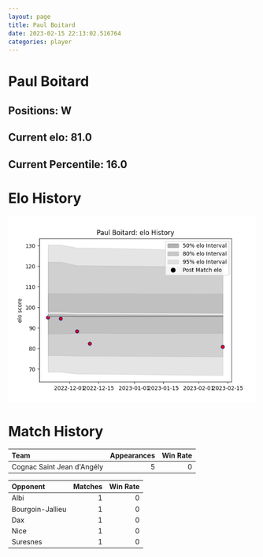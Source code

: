 ```yaml
---  
layout: page  
title: Paul Boitard  
date: 2023-02-15 22:13:02.516764  
categories: player  
---
```

# Paul Boitard

## Positions: W

## Current elo: 81.0

## Current Percentile: 16.0

# Elo History


![elo history](history_PaulBoitard.png)
# Match History


| Team                       |   Appearances |   Win Rate |
|:---------------------------|--------------:|-----------:|
| Cognac Saint Jean d'Angély |             5 |          0 |

| Opponent         |   Matches |   Win Rate |
|:-----------------|----------:|-----------:|
| Albi             |         1 |          0 |
| Bourgoin-Jallieu |         1 |          0 |
| Dax              |         1 |          0 |
| Nice             |         1 |          0 |
| Suresnes         |         1 |          0 |